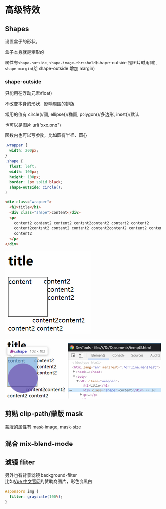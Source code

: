 # 高级特效

## Shapes

设置盒子的形状。

盒子本身就是矩形的

属性有`shape-outside`, `shape-image-threshold`(shape-outside 是图片时用到),
`shape-margin`(给 shape-outside 增加 margin)

### shape-outside

只能用在浮动元素(float)

不改变本身的形状，影响周围的排版

常用的值有 circle()/圆, ellipse()/椭圆, polygon()/多边形, inset()/默认

也可以是图片 url("xxx.png")

函数内也可以写参数，比如圆有半径、圆心

```css
.wrapper {
  width: 200px;
}
.shape {
  float: left;
  width: 100px;
  height: 100px;
  border: 1px solid black;
  shape-outside: circle();
}
```

```html
<div class="wrapper">
  <h1>title</h1>
  <div class="shape">content</div>
  <p>
    content2 content2 content2 content2content2 content2 content2
    content2content2 content2 content2 content2content2 content2 content2
    content2
  </p>
</div>
```

![普通](../images/f658f7b308d50e38b6aa58666d2d451c.png)

![shape](../images/e762acbb31958a74cd9dfe236f4ea7cc.png)

## 剪贴 clip-path/蒙版 mask

蒙版的属性有 mask-image, mask-size

## 混合 mix-blend-mode

## 滤镜 fliter

另外也有背景滤镜 background-filter  
比如[Vue 中文官网](https://cn.vuejs.org/)的赞助商图片，彩色变黑白

```css
#sponsors img {
  filter: grayscale(100%);
}
```
